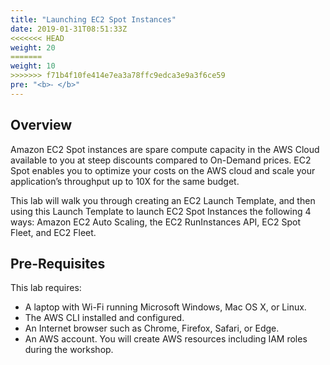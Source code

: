 ```yaml
---
title: "Launching EC2 Spot Instances"
date: 2019-01-31T08:51:33Z
<<<<<<< HEAD
weight: 20
=======
weight: 10
>>>>>>> f71b4f10fe414e7ea3a78ffc9edca3e9a3f6ce59
pre: "<b>⁃ </b>"
---
```


## Overview

Amazon EC2 Spot instances are spare compute capacity in the AWS Cloud
available to you at steep discounts compared to On-Demand prices. EC2
Spot enables you to optimize your costs on the AWS cloud and scale your
application’s throughput up to 10X for the same budget.

This lab will walk you through creating an EC2 Launch Template, and then
using this Launch Template to launch EC2 Spot Instances the following 4
ways: Amazon EC2 Auto Scaling, the EC2 RunInstances API, EC2 Spot Fleet, and 
EC2 Fleet.


## Pre-Requisites

This lab requires:

 - A laptop with Wi-Fi running Microsoft Windows, Mac OS X, or Linux.
 - The AWS CLI installed and configured.
 - An Internet browser such as Chrome, Firefox, Safari, or Edge.
 - An AWS account. You will create AWS resources including IAM roles during the workshop.